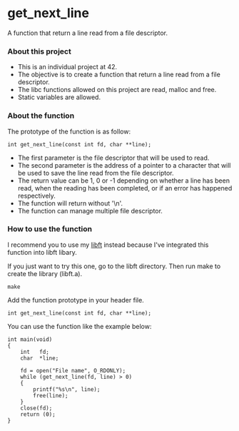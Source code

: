 # get_next_line
A function that return a line read from a file descriptor.

### About this project
* This is an individual project at 42.
* The objective is to create a function that return a line read from a file descriptor.
* The libc functions allowed on this project are read, malloc and free.
* Static variables are allowed.

### About the function
The prototype of the function is as follow:
```
int get_next_line(const int fd, char **line);
```
* The first parameter is the file descriptor that will be used to read.
* The second parameter is the address of a pointer to a character that will be used to save the line read from the file descriptor.
* The return value can be 1, 0 or -1 depending on whether a line has been read, when the reading has been completed, or if an error has happened respectively.
* The function will return without '\n'.
* The function can manage multiple file descriptor.

### How to use the function
I recommend you to use my [libft](https://github.com/terngkub/libft) instead because I've integrated this function into libft libary.

If you just want to try this one, go to the libft directory. Then run make to create the library (libft.a).
```
make
```

Add the function prototype in your header file.
```
int get_next_line(const int fd, char **line);
```

You can use the function like the example below:
```
int main(void)
{
    int   fd;
    char  *line;
    
    fd = open("File name", O_RDONLY);
    while (get_next_line(fd, line) > 0)
    {
        printf("%s\n", line);
        free(line);
    }
    close(fd);
    return (0);
}
```

